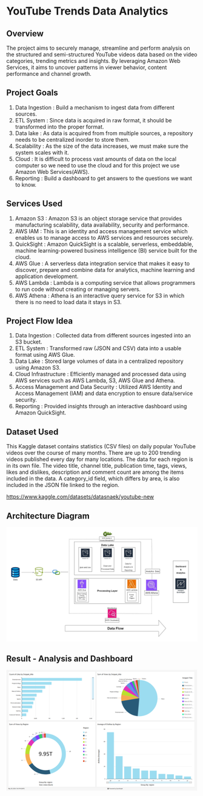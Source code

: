 # YouTube Trends Data Analytics

## Overview

The project aims to securely manage, streamline and perform analysis on the structured and semi-structured YouTube videos data based on the video categories, trending metrics and insights. By leveraging Amazon Web Services, it aims to uncover patterns in viewer behavior, content performance and channel growth.

## Project Goals
1. Data Ingestion : Build a mechanism to ingest data from different sources.
2. ETL System : Since data is acquired in raw format, it should be transformed into the proper format.
3. Data lake : As data is acquired from from multiple sources, a repository needs to be centralized inorder to store them.
4. Scalability : As the size of the data increases, we must make sure the system scales with it.
5. Cloud : It is difficult to process vast amounts of data on the local computer so we need to use the cloud and for this project we use Amazon Web Services(AWS).
6. Reporting : Build a dashboard to get answers to the questions we want to know.

## Services Used
1. Amazon S3 : Amazon S3 is an object storage service that provides manufacturing scalability, data availability, security and performance.
2. AWS IAM : This is an identity and access management service which enables us to manage access to AWS services and resources securely.
3. QuickSight : Amazon QuickSight is a scalable, serverless, embeddable, machine learning-powered business intelligence (BI) service built for the cloud.
4. AWS Glue : A serverless data integration service that makes it easy to discover, prepare and combine data for analytics, machine learning and application development.
5. AWS Lambda : Lambda is a computing service that allows programmers to run code without creating or managing servers.
6. AWS Athena : Athena is an interactive query service for S3 in which there is no need to load data it stays in S3.

## Project Flow Idea
1. Data Ingestion : Collected data from different sources ingested into an S3 bucket.
2. ETL System : Transformed raw (JSON and CSV) data into a usable format using AWS Glue.
3. Data Lake : Stored large volumes of data in a centralized repository using Amazon S3.
4. Cloud Infrastructure : Efficiently managed and processed data using AWS services such as AWS Lambda, S3, AWS Glue and Athena.
5. Access Management and Data Security : Utilized AWS Identity and Access Management (IAM) and data encryption to ensure data/service security.
6. Reporting : Provided insights through an interactive dashboard using Amazon QuickSight.

## Dataset Used
This Kaggle dataset contains statistics (CSV files) on daily popular YouTube videos over the course of many months. There are up to 200 trending videos published every day for many locations. The data for each region is in its own file. The video title, channel title, publication time, tags, views, likes and dislikes, description and comment count are among the items included in the data. A category_id field, which differs by area, is also included in the JSON file linked to the region.

https://www.kaggle.com/datasets/datasnaek/youtube-new

## Architecture Diagram
![Architecture](images/architecture_diagram_yt_trends_analytics.jpg)

## Result - Analysis and Dashboard
![Dashboard](images/quicksight_dashboard.png)
